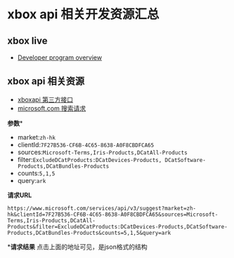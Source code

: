# xbox api 相关开发资源汇总

## xbox live 

- [Developer program overview](https://docs.microsoft.com/zh-cn/windows/uwp/xbox-live/developer-program-overview)

## xbox api 相关资源
- [xboxapi 第三方接口](https://xboxapi.com/)
- [microsoft.com 搜索请求](https://www.microsoft.com/services/api/v3/suggest?market=zh-hk&clientId=7F27B536-CF6B-4C65-8638-A0F8CBDFCA65&sources=Microsoft-Terms%2CIris-Products%2CDCatAll-Products&filter=ExcludeDCatProducts%3ADCatDevices-Products%2CDCatSoftware-Products%2CDCatBundles-Products&counts=5%2C1%2C5&query=ark)

**参数***

- market:`zh-hk`
- clientId:`7F27B536-CF6B-4C65-8638-A0F8CBDFCA65`
- sources:`Microsoft-Terms,Iris-Products,DCatAll-Products`
- filter:`ExcludeDCatProducts:DCatDevices-Products, DCatSoftware-Products,DCatBundles-Products`
- counts:`5,1,5`
- query:`ark`

**请求URL**

```
https://www.microsoft.com/services/api/v3/suggest?market=zh-hk&clientId=7F27B536-CF6B-4C65-8638-A0F8CBDFCA65&sources=Microsoft-Terms,Iris-Products,DCatAll-Products&filter=ExcludeDCatProducts:DCatDevices-Products,DCatSoftware-Products,DCatBundles-Products&counts=5,1,5&query=ark
```

***请求结果**
点击上面的地址可见，是json格式的结构